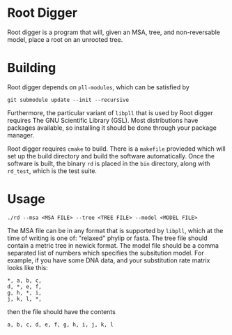 # Root Digger

Root digger is a program that will, given an MSA, tree, and
non-reversable model, place a root on an unrooted tree.

# Building

Root digger depends on `pll-modules`, which can be satisfied by

    git submodule update --init --recursive

Furthermore, the particular variant of `libpll` that is used by Root
digger requires The GNU Scientific Library (GSL). Most distributions
have packages available, so installing it should be done through your
package manager.

Root digger requires `cmake` to build. There is a `makefile` provieded
which will set up the build directory and build the software
automatically. Once the software is built, the binary `rd` is placed in
the `bin` directory, along with `rd_test`, which is the test suite.

# Usage

    ./rd --msa <MSA FILE> --tree <TREE FILE> --model <MODEL FILE>

The MSA file can be in any format that is supported by `libpll`, which
at the time of writing is one of: "relaxed" phylip or fasta. The tree
file should contain a metric tree in newick format. The model file
should be a comma separated list of numbers which specifies the
subsitution model. For example, if you have some DNA data, and your
substitution rate matrix looks like this:

    *, a, b, c,
    d, *, e, f,
    g, h, *, i,
    j, k, l, *,

then the file should have the contents

    a, b, c, d, e, f, g, h, i, j, k, l
